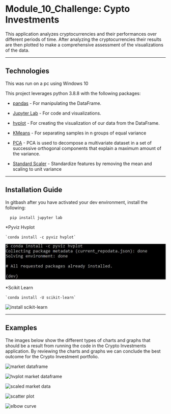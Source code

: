 # Module_10_Challenge: Cypto Investments

This application analyzes cryptocurrencies and their performances over different periods of time. After analyzing the cryptocurrencies their results are then plotted to make a comprehensive assessment of the visualizations of the data.

---

## Technologies


This was run on a pc using Windows 10

This project leverages python 3.8.8 with the following packages:


* [pandas](https://pandas.pydata.org/docs) - For manipulating the DataFrame.

* [Jupyter Lab](https://jupyterlab.readthedocs.io.en/stable) - For code and visualizations.

* [hvplot](https://hvplot.holoviz.org/user_guide/Introduction.html) - For creating the visualization of our data from the DataFrame.

* [KMeans](https://scikit-learn.org/stable/modules/clustering.html#k-means) - For separating samples in n groups of equal variance

* [PCA](https://scikit-learn.org/stable/modules/decomposition.html#principal-component-analysis-pca) - PCA is used to decompose a multivariate dataset in a set of successive orthogonal components that explain a maximum amount of the variance.

* [Standard Scaler](https://scikit-learn.org/stable/modules/generated/sklearn.preprocessing.StandardScaler.html) - Standardize features by removing the mean and scaling to unit variance

---

## Installation Guide

In gitbash after you have activated your dev environment, install the following:

```python
  pip install jupyter lab
```

*Pyviz Hvplot

    `conda install -c pyviz hvplot`
    
![install pyviz hvplot](https://github.com/mckayav3/Module7_Challenge/blob/main/images/install_pyviz_hvplot.JPG)


*Scikit Learn

    `conda install -U scikit-learn`
    
![install scikit-learn](https://github.com/mckayav3/Module_10_Challenge/blob/main/images/install_scikitlearn.png)

---

## Examples

The images below show the different types of charts and graphs that should be a result from running the code in the Crypto Investments application. By reviewing the charts and graphs we can conclude the best outcome for the Crypto Investment portfolio.

![market dataframe](https://github.com/mckayav3/Module_10_Challenge/blob/main/images/df_market_data.png)

![hvplot market dataframe](https://github.com/mckayav3/Module_10_Challenge/blob/main/images/hvplot_df_market_data.png)

![scaled market data](https://github.com/mckayav3/Module_10_Challenge/blob/main/images/scaled_df_market_data.png)

![scatter plot](https://github.com/mckayav3/Module_10_Challenge/tree/main/images)

![elbow curve](https://github.com/mckayav3/Module_10_Challenge/blob/main/images/elbow_hvplot.png)

